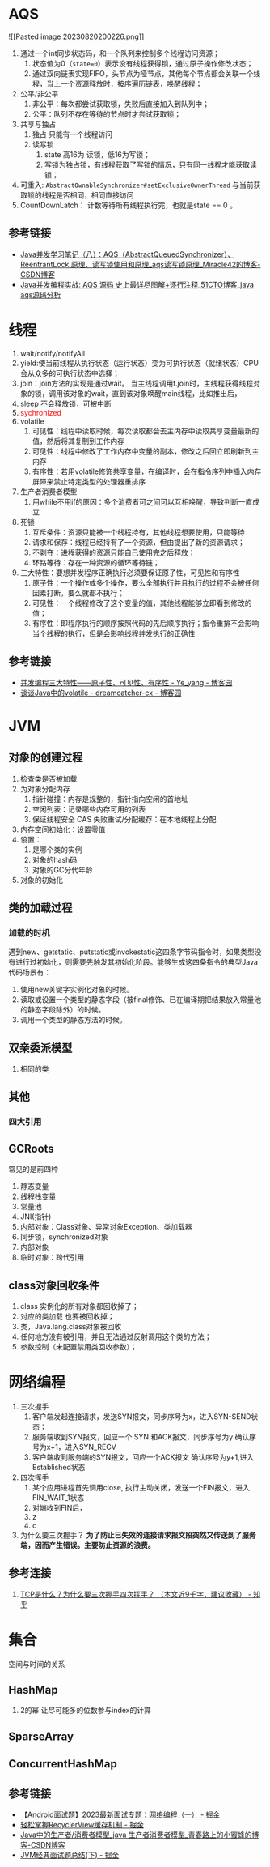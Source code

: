 # AQS
![[Pasted image 20230820200226.png]]
1. 通过一个int同步状态码，和一个队列来控制多个线程访问资源；
	1. 状态值为0（`state=0`）表示没有线程获得锁，通过原子操作修改状态；
	2. 通过双向链表实现FIFO，头节点为哑节点，其他每个节点都会关联一个线程，当上一个资源释放时，按序遍历链表，唤醒线程；
2. 公平/非公平
	1. 非公平：每次都尝试获取锁，失败后直接加入到队列中；
	2. 公平：队列不存在等待的节点时才尝试获取锁；
3. 共享与独占
	1. 独占 只能有一个线程访问
	2. 读写锁
		1.  state 高16为 读锁，低16为写锁；
		2. 写锁为独占锁，有线程获取了写锁的情况，只有同一线程才能获取读锁；
4. 可重入:  `AbstractOwnableSynchronizer#setExclusiveOwnerThread`   与当前获取锁的线程是否相同，相同直接访问
5. CountDownLatch： 计数等待所有线程执行完，也就是state == 0 。
## 参考链接
- [Java并发学习笔记（八）：AQS（AbstractQueuedSynchronizer）、ReentrantLock 原理、读写锁使用和原理\_aqs读写锁原理\_Miracle42的博客-CSDN博客](https://blog.csdn.net/han_zhuang/article/details/106535716)
- [Java并发编程实战: AQS 源码 史上最详尽图解+逐行注释\_51CTO博客\_java aqs源码分析](https://blog.51cto.com/universsky/5898269)
# 线程
1. wait/notify/notifyAll
2. yield:使当前线程从执行状态（运行状态）变为可执行状态（就绪状态）CPU会从众多的可执行状态中选择；
3. join：join方法的实现是通过wait。 当主线程调用t.join时，主线程获得线程对象的锁，调用该对象的wait，直到该对象唤醒main线程，比如推出后，
4. sleep 不会释放锁，可被中断
5. <font color="#ff0000">sychronized</font>
6. volatile
	1. 可见性：线程中读取时候，每次读取都会去主内存中读取共享变量最新的值，然后将其复制到工作内存
	2. 可见性：线程中修改了工作内存中变量的副本，修改之后回立即刷新到主内存
	3. 有序性：若用volatile修饰共享变量，在编译时，会在指令序列中插入内存屏障来禁止特定类型的处理器重排序
7. 生产者消费者模型
	1.  用while不用if的原因：多个消费者可之间可以互相唤醒，导致判断一直成立
8. 死锁
	1. 互斥条件：资源只能被一个线程持有，其他线程想要使用，只能等待
	2. 请求和保存：线程已经持有了一个资源，但由提出了新的资源请求；
	3. 不剥夺：进程获得的资源只能自己使用完之后释放；
	4. 环路等待：存在一种资源的循环等待链；
9. 三大特性：要想并发程序正确执行必须要保证原子性，可见性和有序性
	1. 原子性：一个操作或多个操作，要么全部执行并且执行的过程不会被任何因素打断，要么就都不执行；
	2. 可见性：一个线程修改了这个变量的值，其他线程能够立即看到修改的值；
	3. 有序性：即程序执行的顺序按照代码的先后顺序执行；指令重排不会影响当个线程的执行，但是会影响线程并发执行的正确性
## 参考链接
- [并发编程三大特性——原子性、可见性、有序性 - Ye\_yang - 博客园](https://www.cnblogs.com/yeyang/p/13576636.html)
- [谈谈Java中的volatile - dreamcatcher-cx - 博客园](https://www.cnblogs.com/chengxiao/p/6528109.html)
# JVM
## 对象的创建过程
1. 检查类是否被加载
2. 为对象分配内存
	1. 指针碰撞：内存是规整的，指针指向空闲的首地址
	2. 空闲列表：记录哪些内存可用的列表
	3. 保证线程安全  CAS 失败重试/分配缓存：在本地线程上分配
3. 内存空间初始化：设置零值
4. 设置：
	1. 是哪个类的实例
	2. 对象的hash码
	3. 对象的GC分代年龄
5. 对象的初始化
## 类的加载过程
### 加载的时机
遇到new、getstatic、putstatic或invokestatic这四条字节码指令时，如果类型没有进行过初始化，则需要先触发其初始化阶段。能够生成这四条指令的典型Java代码场景有：
1. 使用new关键字实例化对象的时候。
2. 读取或设置一个类型的静态字段（被final修饰、已在编译期把结果放入常量池的静态字段除外）的时候。
3. 调用一个类型的静态方法的时候。
## 双亲委派模型
1. 相同的类
## 其他
### 四大引用
## GCRoots
常见的是前四种
1. 静态变量
2. 线程栈变量
3. 常量池
4. JNI(指针)
5. 内部对象：Class对象、异常对象Exception、类加载器
6. 同步锁，synchronized对象
7. 内部对象
8. 临时对象：跨代引用
## class对象回收条件
1.  class 实例化的所有对象都回收掉了；
2. 对应的类加载 也要被回收掉；
3. 类，Java.lang.class对象被回收
4. 任何地方没有被引用，并且无法通过反射调用这个类的方法；
5. 参数控制（未配置禁用类回收参数）；
# 网络编程
1. 三次握手
	1. 客户端发起连接请求，发送SYN报文，同步序号为x，进入SYN-SEND状态；
	2. 服务端收到SYN报文，回应一个 SYN 和ACK报文，同步序号为y 确认序号为x+1，进入SYN_RECV
	3. 客户端收到服务端的SYN报文，回应一个ACK报文 确认序号为y+1,进入Established状态
2. 四次挥手
	1.  某个应用进程首先调用close, 执行主动关闭，发送一个FIN报文，进入FIN_WAIT_1状态
	2. 对端收到FIN后，
	3. z
	4. c
3. 为什么要三次握手？
	**为了防止已失效的连接请求报文段突然又传送到了服务端，因而产生错误。主要防止资源的浪费。**

## 参考连接
1. [TCP是什么？为什么要三次握手四次挥手？ （本文近9千字，建议收藏） - 知乎](https://zhuanlan.zhihu.com/p/128940209)
# 集合
空间与时间的关系
## HashMap
1. 2的幂 让尽可能多的位数参与index的计算
## SparseArray
## ConcurrentHashMap

## 参考链接

- [【Android面试题】2023最新面试专题：网络编程（一） - 掘金](https://juejin.cn/post/7257386139849326653)
- [轻松掌握RecyclerView缓存机制 - 掘金](https://juejin.cn/post/7244452419458777144)
- [Java中的生产者/消费者模型\_java 生产者消费者模型\_青春路上的小蜜蜂的博客-CSDN博客](https://blog.csdn.net/u010257931/article/details/131996016)
- [JVM经典面试题总结(下) - 掘金](https://juejin.cn/post/7268314195299500073)

